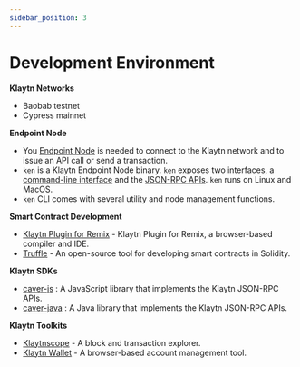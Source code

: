 ```yaml
---
sidebar_position: 3
---
```


# Development Environment

**Klaytn Networks**

* Baobab testnet
* Cypress mainnet

**Endpoint Node**

* You [Endpoint Node](../node/endpoint-node/) is needed to connect to the Klaytn network and to issue an API call or send a transaction.
* `ken` is a Klaytn Endpoint Node binary. `ken` exposes two interfaces, a [command-line interface](../node/endpoint-node/ken-cli-commands.md) and the [JSON-RPC APIs](../dapp/json-rpc/). `ken` runs on Linux and MacOS.
* `ken` CLI comes with several utility and node management functions.

**Smart Contract Development**

* [Klaytn Plugin for Remix](https://ide.klaytn.foundation) - Klaytn Plugin for Remix, a browser-based compiler and IDE.
* [Truffle](https://github.com/trufflesuite/truffle) - An open-source tool for developing smart contracts in Solidity.

**Klaytn SDKs**

* [caver-js](../dapp/sdk/caver-js/) : A JavaScript library that implements the Klaytn JSON-RPC APIs.
* [caver-java](../dapp/sdk/caver-java/) : A Java library that implements the Klaytn JSON-RPC APIs.

**Klaytn Toolkits**

* [Klaytnscope](https://scope.klaytn.com/) - A block and transaction explorer.
* [Klaytn Wallet](https://wallet.klaytn.com/) - A browser-based account management tool.
